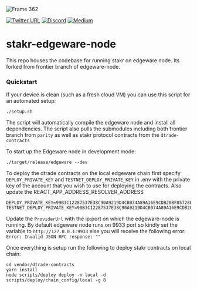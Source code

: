 ![Frame 362](https://user-images.githubusercontent.com/74007432/101769771-e8ff0d00-3b00-11eb-8e46-339eec3095ff.png)

<p align="center"

<!---[![GitHub Workflow Status](https://img.shields.io/github/workflow/status/AcalaNetwork/Acala/Test?label=Actions&logo=github)](https://github.com/dtradeorg/stakr-edgeware-node/actions/new)
[![GitHub tag (latest by date)](https://img.shields.io/github/v/tag/AcalaNetwork/Acala)](https://github.com/AcalaNetwork/Acala/tags)
[![Substrate version](https://img.shields.io/badge/Substrate-2.0.0-brightgreen?logo=Parity%20Substrate)](https://substrate.dev/)
[![GitHub license](https://img.shields.io/github/license/dtradeorg/stakr-edgeware-node?color=gree)](https://github.com/dtradeorg/stakr-edgeware-node/blob/edgeware-frontier/LICENSE) --->
[![Twitter URL](https://img.shields.io/twitter/url?style=social&url=https%3A%2F%2Ftwitter.com%2FAcalaNetwork)](https://twitter.com/dtradeorg)
[![Discord](https://img.shields.io/badge/Discord-gray?logo=discord)](https://discord.com/invite/KwCFQz3zTp)
[![Medium](https://img.shields.io/badge/Medium-gray?logo=medium)](https://medium.com/dtrade)

</p>

# stakr-edgeware-node

This repo houses the codebase for running stakr on edgeware node. Its forked from frontier branch of edgeware-node. 

### Quickstart
If your device is clean (such as a fresh cloud VM) you can use this
script for an automated setup:
```
./setup.sh
```

The script will automatically compile the edgeware node and install all dependencies. The script also pulls the submodules including both frontier branch from `parity` as well as stakr protocol contracts from the `dtrade-contracts`
 

To start up the Edgeware node in development mode:
```
./target/release/edgeware --dev
```

To deploy the dtrade contracts on the local edgeware chain first specify `DEPLOY_PRIVATE_KEY`  and `TESTNET_DEPLOY_PRIVATE_KEY` in .env with the private key of the account that you wish to use for deploying the contracts. Also update the REACT_APP_ADDRESS_RESOLVER_ADDRESS 

```
DEPLOY_PRIVATE_KEY=99B3C12287537E38C90A9219D4CB074A89A16E9CDB20BF85728EBD97C343E342
TESTNET_DEPLOY_PRIVATE_KEY=99B3C12287537E38C90A9219D4CB074A89A16E9CDB20BF85728EBD97C343E342
```

Update the `ProviderUrl` with the ip:port on which the edgeware-node is running. By default edgeware node runs on 9933 port so kindly set the variable to `http://127.0.0.1:9933` else you will receive the following error: `Error: Invalid JSON RPC response: ""`


Once everything is setup run the following to deploy stakr contracts on local chain:
```
cd vendor/dtrade-contracts
yarn install 
node scripts/deploy deploy -n local -d scripts/deploy/chain_config/local -g 8
```
